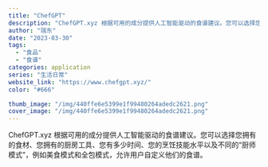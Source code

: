 ```yaml
---
title: "ChefGPT"
description: "ChefGPT.xyz 根据可用的成分提供人工智能驱动的食谱建议。您可以选择您拥有的食材、您拥有的厨房工具、您有多少时间"
author: "瑞东"
date: "2023-03-30"
tags:
  - "食品"
  - "食谱"
categories: application
series: "生活日常"
website_link: "https://www.chefgpt.xyz/"
color: "#666"

thumb_image: "/img/440ffe6e5399e1f99480264adedc2621.png"
cover_image: "/img/440ffe6e5399e1f99480264adedc2621.png"
---
```


ChefGPT.xyz 根据可用的成分提供人工智能驱动的食谱建议。您可以选择您拥有的食材、您拥有的厨房工具、您有多少时间、您的烹饪技能水平以及不同的“厨师模式”，例如美食模式和全包模式，允许用户自定义他们的食谱。